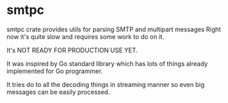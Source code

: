 # smtpc

smtpc crate provides utils for parsing SMTP and multipart messages
Right now it's quite slow and requires some work to do on it.

It's NOT READY FOR PRODUCTION USE YET.

It was inspired by Go standard library which has lots of things already implemented
for Go programmer.

It tries do to all the decoding things in streaming manner so even
big messages can be easily processed.
